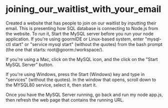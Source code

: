 # joining_our_waitlist_with_your_email
Created a website that has people to join on our waitlist by inputting their email. This is presenting how SQL database is connecting to Node.js from the website.
To run it,  Start the MySQL server before you run your node application. 
If you're using goormIDE or Linux-based system, enter "mysql-ctl start" or "service mysql start" (without the quotes) from the bash prompt (the one that starts: root@goorm:/workspace/).

If you're using a Mac, click on the MySQL icon, and the click on the "Start MySQL Server" button.

If you're using Windows, press the Start (Windows) key and type in "services" (without the quotes). In the window that opens, scroll down to the MYSQL80 service, select it, then start it.

Once you have the MySQL Server running, go back and run my node app.js, then refresh the web page that contains the running URL.
